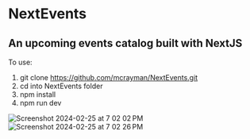 # NextEvents
## An upcoming events catalog built with NextJS

To use:
1. git clone https://github.com/mcrayman/NextEvents.git
2. cd into NextEvents folder
3. npm install
4. npm run dev

![Screenshot 2024-02-25 at 7 02 02 PM](https://github.com/mcrayman/NextEvents/assets/111621747/865c843f-34ce-4135-a60e-7e9b6b41364d)
![Screenshot 2024-02-25 at 7 02 26 PM](https://github.com/mcrayman/NextEvents/assets/111621747/1df3f626-30b3-425b-8474-49fe1b7b3a38)
